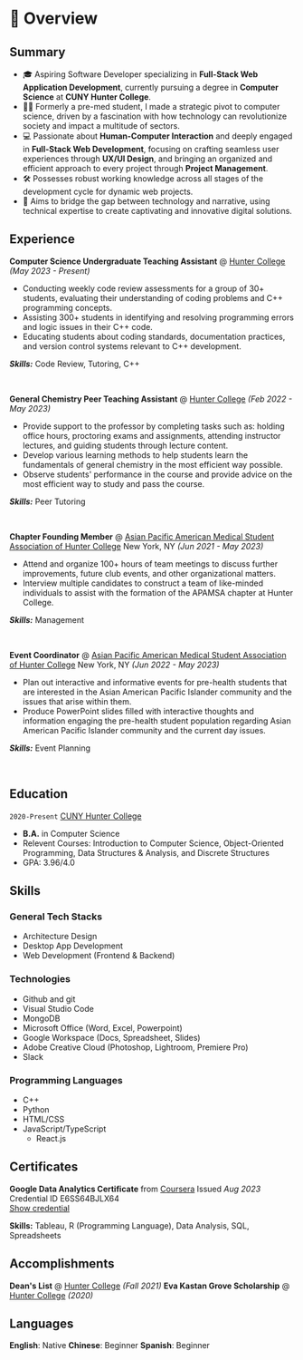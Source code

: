 # 📖 Overview

## Summary

- 🎓 Aspiring Software Developer specializing in **Full-Stack Web Application Development**, currently pursuing a degree in **Computer Science** at **CUNY Hunter College**.
- 👨‍⚕️ Formerly a pre-med student, I made a strategic pivot to computer science, driven by a fascination with how technology can revolutionize society and impact a multitude of sectors.
- 💻 Passionate about **Human-Computer Interaction** and deeply engaged in **Full-Stack Web Development**, focusing on crafting seamless user experiences through **UX/UI Design**, and bringing an organized and efficient approach to every project through **Project Management**.
- 🛠️ Possesses robust working knowledge across all stages of the development cycle for dynamic web projects.
- 🌉 Aims to bridge the gap between technology and narrative, using technical expertise to create captivating and innovative digital solutions.

## Experience

**Computer Science Undergraduate Teaching Assistant** @ [Hunter College](https://www.hunter.cuny.edu/csci) _(May 2023 - Present)_

- Conducting weekly code review assessments for a group of 30+ students, evaluating their understanding of coding problems and C++ programming concepts.
- Assisting 300+ students in identifying and resolving programming errors and logic issues in their C++ code.
- Educating students about coding standards, documentation practices, and version control systems relevant to C++
development.

_**Skills:**_ Code Review, Tutoring, C++

&nbsp;

**General Chemistry Peer Teaching Assistant** @ [Hunter College](https://hunter.cuny.edu/artsci/chemistry/) _(Feb 2022 - May 2023)_
- Provide support to the professor by completing tasks such as: holding office hours, proctoring exams and assignments, attending instructor lectures, and guiding students through lecture content.
- Develop various learning methods to help students learn the fundamentals of general chemistry in the most efficient way possible.
- Observe students' performance in the course and provide advice on the most efficient way to study and pass the course.

_**Skills:**_ Peer Tutoring

&nbsp;

**Chapter Founding Member** @ [Asian Pacific American Medical Student Association of Hunter College](https://www.apamsa.org/) New York, NY _(Jun 2021 - May 2023)_
- Attend and organize 100+ hours of team meetings to discuss further improvements, future club events, and other organizational matters.
- Interview multiple candidates to construct a team of like-minded individuals to assist with the formation of the APAMSA chapter at Hunter College.

_**Skills:**_ Management

&nbsp;

**Event Coordinator** @ [Asian Pacific American Medical Student Association of Hunter College](https://www.apamsa.org/) New York, NY _(Jun 2022 - May 2023)_
- Plan out interactive and informative events for pre-health students that are interested in the Asian American Pacific Islander community and the issues that arise within them.
- Produce PowerPoint slides filled with interactive thoughts and information engaging the pre-health student population regarding Asian American Pacific Islander community and the current day issues.

_**Skills:**_ Event Planning

&nbsp;

## Education

`2020-Present` [CUNY Hunter College](https://www.hunter.cuny.edu/csci)
- **B.A.** in Computer Science
- Relevent Courses: Introduction to Computer Science, Object-Oriented Programming, Data Structures & Analysis, and Discrete Structures
- GPA: 3.96/4.0

## Skills

### General Tech Stacks
- Architecture Design
- Desktop App Development
- Web Development (Frontend & Backend)

### Technologies
- Github and git
- Visual Studio Code
- MongoDB
- Microsoft Office (Word, Excel, Powerpoint)
- Google Workspace (Docs, Spreadsheet, Slides)
- Adobe Creative Cloud (Photoshop, Lightroom, Premiere Pro)
- Slack

### Programming Languages
- C++
- Python
- HTML/CSS
- JavaScript/TypeScript
  - React.js

## Certificates
**Google Data Analytics Certificate** from [Coursera](https://www.coursera.org/professional-certificates/google-data-analytics) Issued _Aug 2023_
Credential ID E6SS64BJLX64  
[Show credential](https://www.credly.com/badges/c09dbfcf-521c-4d55-8538-28d5a99d5198/linked_in_profile)  

**Skills:** Tableau, R (Programming Language), Data Analysis, SQL, Spreadsheets

## Accomplishments
**Dean's List** @ [Hunter College](https://www.hunter.cuny.edu) _(Fall 2021)_
**Eva Kastan Grove Scholarship** @ [Hunter College](https://www.roosevelthouse.hunter.cuny.edu/) _(2020)_

## Languages
**English**: Native
**Chinese**: Beginner
**Spanish**: Beginner